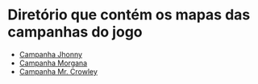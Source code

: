 <h1>Diretório que contém os mapas das campanhas do jogo</h1>

<ul>
  <li><a href>Campanha Jhonny</a></li>
  <li><a href>Campanha Morgana</a></li>
  <li><a href>Campanha Mr. Crowley</a></li>
</ul>
